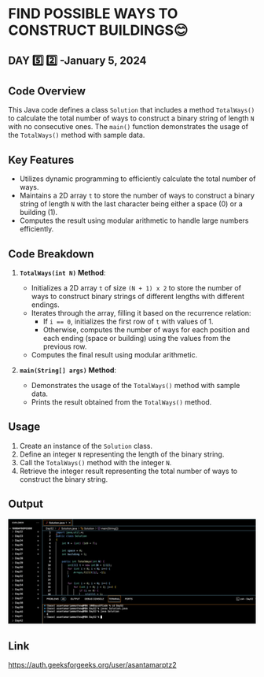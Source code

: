 #  FIND POSSIBLE WAYS TO CONSTRUCT BUILDINGS:blush:
## DAY :five: :two: -January 5, 2024

## Code Overview
This Java code defines a class `Solution` that includes a method `TotalWays()` to calculate the total number of ways to construct a binary string of length `N` with no consecutive ones. The `main()` function demonstrates the usage of the `TotalWays()` method with sample data.

## Key Features
- Utilizes dynamic programming to efficiently calculate the total number of ways.
- Maintains a 2D array `t` to store the number of ways to construct a binary string of length `N` with the last character being either a space (0) or a building (1).
- Computes the result using modular arithmetic to handle large numbers efficiently.

## Code Breakdown
1. **`TotalWays(int N)` Method**: 
   - Initializes a 2D array `t` of size `(N + 1) x 2` to store the number of ways to construct binary strings of different lengths with different endings.
   - Iterates through the array, filling it based on the recurrence relation:
     - If `i == 0`, initializes the first row of `t` with values of 1.
     - Otherwise, computes the number of ways for each position and each ending (space or building) using the values from the previous row.
   - Computes the final result using modular arithmetic.

2. **`main(String[] args)` Method**:
   - Demonstrates the usage of the `TotalWays()` method with sample data.
   - Prints the result obtained from the `TotalWays()` method.

## Usage

1. Create an instance of the `Solution` class.
2. Define an integer `N` representing the length of the binary string.
3. Call the `TotalWays()` method with the integer `N`.
4. Retrieve the integer result representing the total number of ways to construct the binary string.

## Output

![Reference Image](s52.png)

## Link
<https://auth.geeksforgeeks.org/user/asantamarptz2>
